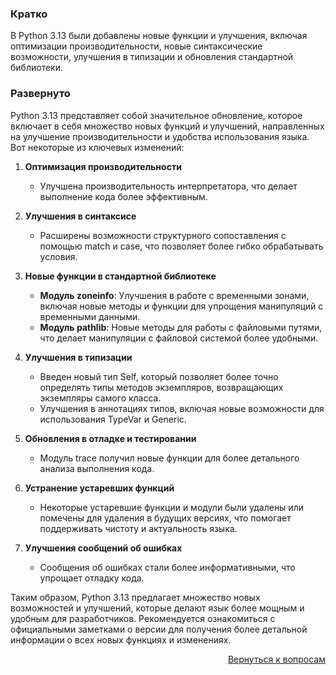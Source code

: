 ### Кратко

В Python 3.13 были добавлены новые функции и улучшения, включая оптимизации производительности, новые синтаксические
возможности, улучшения в типизации и обновления стандартной библиотеки.

### Развернуто

Python 3.13 представляет собой значительное обновление, которое включает в себя множество новых функций и улучшений,
направленных на улучшение производительности и удобства использования языка. Вот некоторые из ключевых изменений:

1. **Оптимизация производительности**
    - Улучшена производительность интерпретатора, что делает выполнение кода более эффективным.

2. **Улучшения в синтаксисе**
    - Расширены возможности структурного сопоставления с помощью match и case, что позволяет более гибко обрабатывать
      условия.

3. **Новые функции в стандартной библиотеке**
    - **Модуль zoneinfo**: Улучшения в работе с временными зонами, включая новые методы и функции для упрощения
      манипуляций с временными данными.
    - **Модуль pathlib**: Новые методы для работы с файловыми путями, что делает манипуляции с файловой системой более
      удобными.

4. **Улучшения в типизации**
    - Введен новый тип Self, который позволяет более точно определять типы методов экземпляров, возвращающих
      экземпляры самого класса.
    - Улучшения в аннотациях типов, включая новые возможности для использования TypeVar и Generic.

5. **Обновления в отладке и тестировании**
    - Модуль trace получил новые функции для более детального анализа выполнения кода.

6. **Устранение устаревших функций**
    - Некоторые устаревшие функции и модули были удалены или помечены для удаления в будущих версиях, что помогает
      поддерживать чистоту и актуальность языка.

7. **Улучшения сообщений об ошибках**
    - Сообщения об ошибках стали более информативными, что упрощает отладку кода.

Таким образом, Python 3.13 предлагает множество новых возможностей и улучшений, которые делают язык более мощным и
удобным для разработчиков. Рекомендуется ознакомиться с официальными заметками о версии для получения более детальной
информации о всех новых функциях и изменениях.

<div align="right">

[Вернуться к вопросам](../Вопросы.md)

</div>
